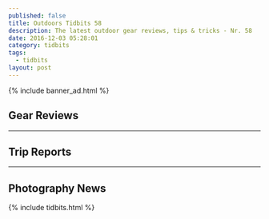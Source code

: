 ```yaml
---
published: false
title: Outdoors Tidbits 58
description: The latest outdoor gear reviews, tips & tricks - Nr. 58
date: 2016-12-03 05:28:01
category: tidbits
tags:
  - tidbits
layout: post
---
```


{% include banner_ad.html %}

## Gear Reviews

---

## Trip Reports

---

## Photography News

{% include tidbits.html %}
